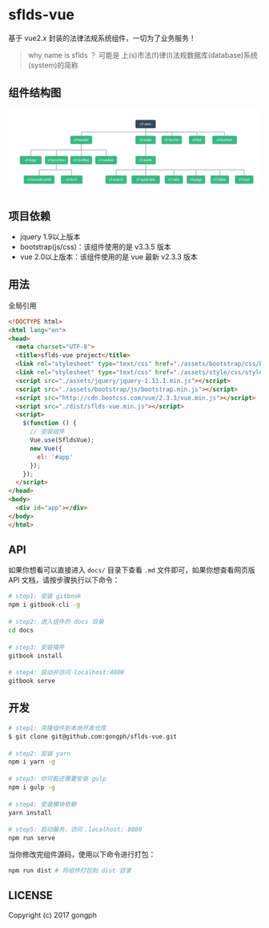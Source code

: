 # sflds-vue
基于 vue2.x 封装的法律法规系统组件，一切为了业务服务！

> why name is sflds ？
>可能是 上(s)市法(f)律(l)法规数据库(database)系统(system)的简称

## 组件结构图

![preview](./docs/media/components.png)

## 项目依赖
- jquery 1.9以上版本
- bootstrap(js/css)：该组件使用的是 v3.3.5 版本
- vue 2.0以上版本：该组件使用的是 vue 最新 v2.3.3 版本

## 用法

全局引用

```html 
<!DOCTYPE html>
<html lang="en">
<head>
  <meta charset="UTF-8">
  <title>sflds-vue project</title>
  <link rel="stylesheet" type="text/css" href="./assets/bootstrap/css/bootstrap.min.css">
  <link rel="stylesheet" type="text/css" href="./assets/style/css/style.css">
  <script src="./assets/jquery/jquery-1.11.1.min.js"></script>
  <script src="./assets/bootstrap/js/bootstrap.min.js"></script>
  <script src="http://cdn.bootcss.com/vue/2.3.3/vue.min.js"></script>
  <script src="./dist/sflds-vue.min.js"></script>
  <script>
    $(function () {
      // 安装组件
      Vue.use(SfldsVue);
      new Vue({
        el: '#app'
      });
    });
  </script>
</head>
<body>
  <div id="app"></div>
</body>
</html>
```

## API
如果你想看可以直接进入 `docs/` 目录下查看 `.md` 文件即可，如果你想查看网页版 API 文档，请按步骤执行以下命令：

```bash 
# step1: 安装 gitbook
npm i gitbook-cli -g 

# step2: 进入组件的 docs 目录
cd docs

# step3: 安装插件
gitbook install 

# step4: 启动并访问 localhost:4000
gitbook serve 
```

## 开发

```bash
# step1: 克隆组件到本地开发仓库
$ git clone git@github.com:gongph/sflds-vue.git

# step2: 安装 yarn
npm i yarn -g 

# step3: 你可能还需要安装 gulp
npm i gulp -g

# step4: 安装模块依赖
yarn install

# step5: 启动服务，访问：localhost: 8080
npm run serve 

```

当你修改完组件源码，使用以下命令进行打包：

```bash
npm run dist # 将组件打包到 dist 目录
```

## LICENSE
Copyright (c) 2017 gongph